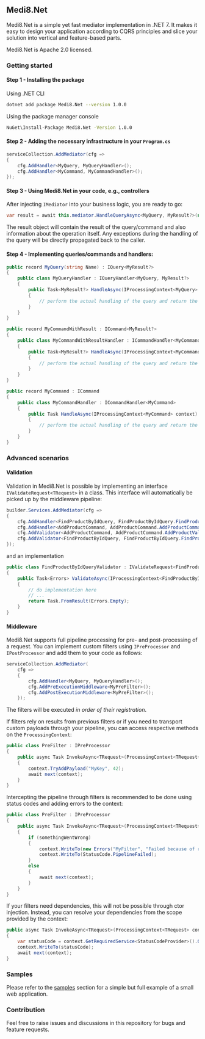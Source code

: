 ﻿## Medi8.Net

Medi8.Net is a simple yet fast mediator implementation in .NET 7.
It makes it easy to design your application according to CQRS principles and slice your solution into vertical and feature-based parts.

Medi8.Net is Apache 2.0 licensed.

### Getting started

#### Step 1 - Installing the package
Using .NET CLI
```bash
dotnet add package Medi8.Net --version 1.0.0
```

Using the package manager console
```bash
NuGet\Install-Package Medi8.Net -Version 1.0.0
```

#### Step 2 - Adding the necessary infrastructure in your `Program.cs`

```csharp
serviceCollection.AddMediator(cfg =>
{
    cfg.AddHandler<MyQuery, MyQueryHandler>();
    cfg.AddHandler<MyCommand, MyCommandHandler>();
});
```

#### Step 3 - Using Medi8.Net in your code, e.g., controllers

After injecting `IMediator` into your business logic, you are ready to go:
```csharp
var result = await this.mediator.HandleQueryAsync<MyQuery, MyResult?>(new MyQuery(...), CancellationToken.None);
```

The result object will contain the result of the query/command and also information about the operation itself.
Any exceptions during the handling of the query will be directly propagated back to the caller.

#### Step 4 - Implementing queries/commands and handlers:
```csharp
public record MyQuery(string Name) : IQuery<MyResult?>
{
    public class MyQueryHandler : IQueryHandler<MyQuery, MyResult?>
    {
        public Task<MyResult?> HandleAsync(IProcessingContext<MyQuery> context)
        {
            // perform the actual handling of the query and return the result
        }
    }
}

public record MyCommandWithResult : ICommand<MyResult?>
{
    public class MyCommandWithResultHandler : ICommandHandler<MyCommand, MyResult?>
    {
        public Task<MyResult?> HandleAsync(IProcessingContext<MyCommand> context)
        {
            // perform the actual handling of the query and return the result
        }
    }
}

public record MyCommand : ICommand
{
    public class MyCommandHandler : ICommandHandler<MyCommand>
    {
        public Task HandleAsync(IProcessingContext<MyCommand> context)
        {
            // perform the actual handling of the query and return the result
        }
    }
}
```

### Advanced scenarios


#### Validation
Validation in Medi8.Net is possible by implementing an interface `IValidateRequest<TRequest>` in a class.
This interface will automatically be picked up by the middleware pipeline:
```csharp
builder.Services.AddMediator(cfg =>
{
    cfg.AddHandler<FindProductByIdQuery, FindProductByIdQuery.FindProductByIdQueryHandler>();
    cfg.AddHandler<AddProductCommand, AddProductCommand.AddProductCommandHandler>();
    cfg.AddValidator<AddProductCommand, AddProductCommand.AddProductValidator>();
    cfg.AddValidator<FindProductByIdQuery, FindProductByIdQuery.FindProductByIdQueryValidator>();
});
```
and an implementation
```csharp
public class FindProductByIdQueryValidator : IValidateRequest<FindProductByIdQuery>
{
    public Task<Errors> ValidateAsync(IProcessingContext<FindProductByIdQuery> context)
    {
        // do implementation here
        // ...
        return Task.FromResult(Errors.Empty);
    }
}
```

#### Middleware
Medi8.Net supports full pipeline processing for pre- and post-processing of a request.
You can implement custom filters using `IPreProcessor` and `IPostProcessor` and add them to your
code as follows:

```csharp
serviceCollection.AddMediator(
    cfg =>
    {
        cfg.AddHandler<MyQuery, MyQueryHandler>();
        cfg.AddPreExecutionMiddleware<MyPreFilter>();
        cfg.AddPostExecutionMiddleware<MyPreFilter>();
    });
```

The filters will be executed _in order of their registration_.

If filters rely on results from previous filters or if you need to transport custom payloads through your pipeline,
you can access respective methods on the `ProcessingContext`:
```csharp
public class PreFilter : IPreProcessor
{
    public async Task InvokeAsync<TRequest>(ProcessingContext<TRequest> context, Next<TRequest> next)
    {
        context.TryAddPayload("MyKey", 42);
        await next(context);
    }
}
```

Intercepting the pipeline through filters is recommended to be done using status codes and adding errors to the context:
```csharp
public class PreFilter : IPreProcessor
{
    public async Task InvokeAsync<TRequest>(ProcessingContext<TRequest> context, Next<TRequest> next)
    {
        if (somethingWentWrong)
        {
            context.WriteTo(new Errors("MyFilter", "Failed because of reason..."));
            context.WriteTo(StatusCode.PipelineFailed);
        }
        else
        {
            await next(context);
        }
    }
}
```

If your filters need dependencies, this will not be possible through ctor injection. Instead, you can resolve your 
dependencies from the scope provided by the context:
```csharp
public async Task InvokeAsync<TRequest>(ProcessingContext<TRequest> context, Next<TRequest> next)
{
    var statusCode = context.GetRequiredService<StatusCodeProvider>().GetAndIncrement();
    context.WriteTo(statusCode);
    await next(context);
}
```

### Samples

Please refer to the [samples](https://github.com/FoxDawg/Medi8.Net/tree/develop/samples/Sample.WebApi) section for a simple
but full example of a small web application.

### Contribution

Feel free to raise issues and discussions in this repository for bugs and feature requests.